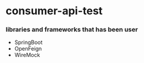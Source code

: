 # consumer-api-test

### libraries and frameworks that has been user
- SpringBoot
- OpenFeign
- WireMock
